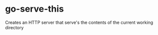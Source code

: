 go-serve-this
=============

Creates an HTTP server that serve's the contents of the current working directory
